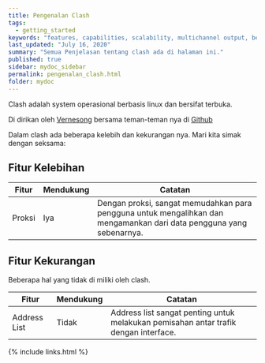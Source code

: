 ```yaml
---
title: Pengenalan Clash
tags:
  - getting_started
keywords: "features, capabilities, scalability, multichannel output, benefits"
last_updated: "July 16, 2020"
summary: "Semua Penjelasan tentang clash ada di halaman ini."
published: true
sidebar: mydoc_sidebar
permalink: pengenalan_clash.html
folder: mydoc
---
```


Clash adalah system operasional berbasis linux dan bersifat terbuka.

Di dirikan oleh [Vernesong](https://github.com/vernesong) bersama teman-teman nya di [Github](https://github.com)

Dalam clash ada beberapa kelebih dan kekurangan nya. Mari kita simak dengan seksama:

## Fitur Kelebihan

Fitur | Mendukung | Catatan
--------|-----------|-----------
Proksi | Iya | Dengan proksi, sangat memudahkan para pengguna untuk mengalihkan dan mengamankan dari data pengguna yang sebenarnya.|

## Fitur Kekurangan

Beberapa hal yang tidak di miliki oleh clash.

Fitur | Mendukung | Catatan
--------|-----------|-----------
Address List | Tidak | Address list sangat penting untuk melakukan pemisahan antar trafik dengan interface.|

{% include links.html %}
